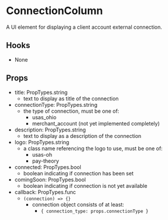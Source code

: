 # ConnectionColumn

A UI element for displaying a client account external connection.

## Hooks

* None

## Props

* title: PropTypes.string
  * text to display as title of the connection
* connectionType: PropTypes.string
  * the type of connection, must be one of:
    * usas_ohio
    * merchant_account (not yet implemented completely)
* description: PropTypes.string
  * text to display as a description of the connection
* logo: PropTypes.string
  * a class name referencing the logo to use, must be one of:
    * usas-oh
    * pay-theory
* connected: PropTypes.bool
  * boolean indicating if connection has been set
* comingSoon: PropTypes.bool
  * boolean indicating if connection is not yet available
* callback: PropTypes.func
  * ```(connection) => {}```
    * connection object consists of at least:
      * ```{ connection_type: props.connectionType }```